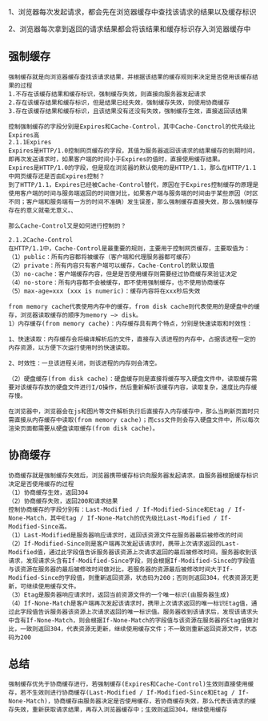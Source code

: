 1、浏览器每次发起请求，都会先在浏览器缓存中查找该请求的结果以及缓存标识

2、浏览器每次拿到返回的请求结果都会将该结果和缓存标识存入浏览器缓存中

## 强制缓存
    强制缓存就是向浏览器缓存查找该请求结果，并根据该结果的缓存规则来决定是否使用该缓存结果的过程
    1.不存在该缓存结果和缓存标识，强制缓存失效，则直接向服务器发起请求
    2.存在该缓存结果和缓存标识，但是结果已经失效，强制缓存失效，则使用协商缓存
    3.存在该缓存结果和缓存标识，且该结果没有还没有失效，强制缓存生效，直接返回该结果
    
    控制强制缓存的字段分别是Expires和Cache-Control，其中Cache-Conctrol的优先级比Expires高
    2.1.1Expires
    Expires是HTTP/1.0控制网页缓存的字段，其值为服务器返回该请求的结果缓存的到期时间，即再次发送请求时，如果客户端的时间小于Expires的值时，直接使用缓存结果。
    Expires是HTTP/1.0的字段，但是现在浏览器的默认使用的是HTTP/1.1，那么在HTTP/1.1中网页缓存还是否由Expires控制？    
    到了HTTP/1.1，Expires已经被Cache-Control替代，原因在于Expires控制缓存的原理是使用客户端的时间与服务端返回的时间做对比，如果客户端与服务端的时间由于某些原因（时区不同；客户端和服务端有一方的时间不准确）发生误差，那么强制缓存直接失效，那么强制缓存存在的意义就毫无意义。、
    
    那么Cache-Control又是如何进行控制的？
    
    2.1.2Cache-Control  
    在HTTP/1.1中，Cache-Control是最重要的规则，主要用于控制网页缓存，主要取值为： 
    （1）public：所有内容都将被缓存（客户端和代理服务器都可缓存）   
    （2）private：所有内容只有客户端可以缓存，Cache-Control的默认取值  
    （3）no-cache：客户端缓存内容，但是是否使用缓存则需要经过协商缓存来验证决定  
    （4）no-store：所有内容都不会被缓存，即不使用强制缓存，也不使用协商缓存
    （5）max-age=xxx (xxx is numeric)：缓存内容将在xxx秒后失效
    
    from memory cache代表使用内存中的缓存，from disk cache则代表使用的是硬盘中的缓存，浏览器读取缓存的顺序为memory –> disk。
    1）内存缓存(from memory cache)：内存缓存具有两个特点，分别是快速读取和时效性：
    
    1、快速读取：内存缓存会将编译解析后的文件，直接存入该进程的内存中，占据该进程一定的内存资源，以方便下次运行使用时的快速读取。
    
    2、时效性：一旦该进程关闭，则该进程的内存则会清空。
    
    （2）硬盘缓存(from disk cache)：硬盘缓存则是直接将缓存写入硬盘文件中，读取缓存需要对该缓存存放的硬盘文件进行I/O操作，然后重新解析该缓存内容，读取复杂，速度比内存缓存慢。
   
    在浏览器中，浏览器会在js和图片等文件解析执行后直接存入内存缓存中，那么当刷新页面时只需直接从内存缓存中读取(from memory cache)；而css文件则会存入硬盘文件中，所以每次渲染页面都需要从硬盘读取缓存(from disk cache)。

## 协商缓存
    协商缓存就是强制缓存失效后，浏览器携带缓存标识向服务器发起请求，由服务器根据缓存标识决定是否使用缓存的过程
    （1）协商缓存生效，返回304
    （2）协商缓存失败，返回200和请求结果
    控制协商缓存的字段分别有：Last-Modified / If-Modified-Since和Etag / If-None-Match，其中Etag / If-None-Match的优先级比Last-Modified / If-Modified-Since高。
    （1）Last-Modified是服务器响应请求时，返回该资源文件在服务器最后被修改的时间
    （2）If-Modified-Since则是客户端再次发起该请求时，携带上次请求返回的Last-Modified值，通过此字段值告诉服务器该资源上次请求返回的最后被修改时间。服务器收到该请求，发现请求头含有If-Modified-Since字段，则会根据If-Modified-Since的字段值与该资源在服务器的最后被修改时间做对比，若服务器的资源最后被修改时间大于If-Modified-Since的字段值，则重新返回资源，状态码为200；否则则返回304，代表资源无更新，可继续使用缓存文件。
    （3）Etag是服务器响应请求时，返回当前资源文件的一个唯一标识(由服务器生成)
    （4）If-None-Match是客户端再次发起该请求时，携带上次请求返回的唯一标识Etag值，通过此字段值告诉服务器该资源上次请求返回的唯一标识值。服务器收到该请求后，发现该请求头中含有If-None-Match，则会根据If-None-Match的字段值与该资源在服务器的Etag值做对比，一致则返回304，代表资源无更新，继续使用缓存文件；不一致则重新返回资源文件，状态码为200
    
## 总结
    强制缓存优先于协商缓存进行，若强制缓存(Expires和Cache-Control)生效则直接使用缓存，若不生效则进行协商缓存(Last-Modified / If-Modified-Since和Etag / If-None-Match)，协商缓存由服务器决定是否使用缓存，若协商缓存失效，那么代表该请求的缓存失效，重新获取请求结果，再存入浏览器缓存中；生效则返回304，继续使用缓存